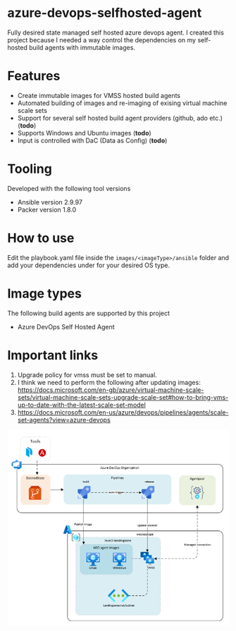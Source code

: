 # azure-devops-selfhosted-agent
Fully desired state managed self hosted azure devops agent.
I created this project because I needed a way control the dependencies on my self-hosted build agents with immutable images.

# Features

* Create immutable images for VMSS hosted build agents
* Automated building of images and re-imaging of exising virtual machine scale sets
* Support for several self hosted build agent providers (github, ado etc.) (**todo**)
* Supports Windows and Ubuntu images (**todo**)
* Input is controlled with DaC (Data as Config) (**todo**)

# Tooling

Developed with the following tool versions

* Ansible version 2.9.97
* Packer version 1.8.0

# How to use

Edit the playbook.yaml file inside the `images/<imageType>/ansible` folder and add your dependencies under for your desired OS type.

# Image types

The following build agents are supported by this project

* Azure DevOps Self Hosted Agent

# Important links

1. Upgrade policy for vmss must be set to manual.
2. I think we need to perform the following after updating images: https://docs.microsoft.com/en-gb/azure/virtual-machine-scale-sets/virtual-machine-scale-sets-upgrade-scale-set#how-to-bring-vms-up-to-date-with-the-latest-scale-set-model
3. https://docs.microsoft.com/en-us/azure/devops/pipelines/agents/scale-set-agents?view=azure-devops

![alt text](docs/images/overview.png "Title")